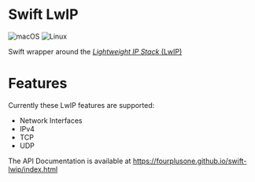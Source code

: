 # Swift LwIP

![macOS](https://github.com/fourplusone/swift-lwip/workflows/macOS/badge.svg) 
![Linux](https://github.com/fourplusone/swift-lwip/workflows/Linux/badge.svg)

Swift wrapper around the [_Lightweight IP Stack_ (LwIP)](http://savannah.nongnu.org/projects/lwip/)

# Features

Currently these LwIP features are supported:

- Network Interfaces
- IPv4
- TCP
- UDP

The API Documentation is available at https://fourplusone.github.io/swift-lwip/index.html
